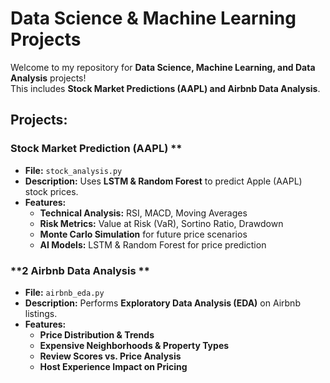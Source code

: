 # Data Science & Machine Learning Projects 

Welcome to my repository for **Data Science, Machine Learning, and Data Analysis** projects!  
This includes **Stock Market Predictions (AAPL) and Airbnb Data Analysis**.

##  Projects:
### Stock Market Prediction (AAPL) **
- **File:** `stock_analysis.py`
- **Description:** Uses **LSTM & Random Forest** to predict Apple (AAPL) stock prices.
- **Features:**
  -  **Technical Analysis:** RSI, MACD, Moving Averages
  -  **Risk Metrics:** Value at Risk (VaR), Sortino Ratio, Drawdown
  -  **Monte Carlo Simulation** for future price scenarios
  -  **AI Models:** LSTM & Random Forest for price prediction

### **2️ Airbnb Data Analysis **
- **File:** `airbnb_eda.py`
- **Description:** Performs **Exploratory Data Analysis (EDA)** on Airbnb listings.
- **Features:**
  -  **Price Distribution & Trends**
  -  **Expensive Neighborhoods & Property Types**
  -  **Review Scores vs. Price Analysis**
  -  **Host Experience Impact on Pricing**



